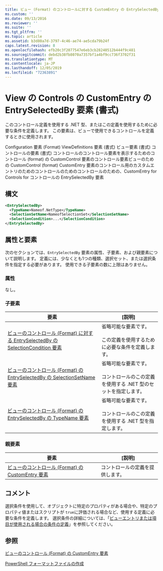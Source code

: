 ```yaml
---
title: ビュー (Format) のコントロールに対する CustomEntry の EntrySelectedBy 要素Microsoft Docs
ms.custom: ''
ms.date: 09/13/2016
ms.reviewer: ''
ms.suite: ''
ms.tgt_pltfrm: ''
ms.topic: article
ms.assetid: b3d80a7d-3797-4c46-ae74-ae5cda79b24f
caps.latest.revision: 8
ms.openlocfilehash: efb20c3f2077547e6eb3cb28240512b444f9c481
ms.sourcegitcommit: debd2b38fb8070a7357bf1a4bf9cc736f3702f31
ms.translationtype: MT
ms.contentlocale: ja-JP
ms.lasthandoff: 12/05/2019
ms.locfileid: "72363891"
---
```

# <a name="entryselectedby-element-for-customentry-for-controls-for-view-format"></a>View の Controls の CustomEntry の EntrySelectedBy 要素 (書式)

このコントロール定義を使用する .NET 型、またはこの定義を使用するために必要な条件を定義します。 この要素は、ビューで使用できるコントロールを定義するときに使用されます。

Configuration 要素 (Format) ViewDefinitions 要素 (書式) ビュー要素 (書式) コントロールの要素 (書式) コントロールのコントロール要素を表示するためのコントロール (format) の CustomControl 要素のコントロール要素ビューのための CustomControl (format) CustomEntry 要素のコントロール用のカスタムエントリのためのコントロールのためのコントロールのための、CustomEntry for Controls for コントロールの EntrySelectedBy 要素

## <a name="syntax"></a>構文

```xml
<EntrySelectedBy>
  <TypeName>Nameof.NetType</TypeName>
  <SelectionSetName>NameofSelectionSet</SelectionSetName>
  <SelectionCondition>...</SelectionCondition>
</EntrySelectedBy>
```

## <a name="attributes-and-elements"></a>属性と要素

次のセクションでは、`EntrySelectedBy` 要素の属性、子要素、および親要素について説明します。 定義には、少なくとも1つの種類、選択セット、または選択条件を指定する必要があります。 使用できる子要素の数に上限はありません。

### <a name="attributes"></a>属性

なし。

### <a name="child-elements"></a>子要素

|要素|[説明]|
|-------------|-----------------|
|[ビューのコントロール (Format) に対する EntrySelectedBy の SelectionCondition 要素](./selectioncondition-element-for-entryselectedby-for-controls-for-view-format.md)|省略可能な要素です。<br /><br /> この定義を使用するために必要な条件を定義します。|
|[ビューのコントロール (Format) の EntrySelectedBy の SelectionSetName 要素](./selectionsetname-element-for-entryselectedby-for-controls-for-view-format.md)|省略可能な要素です。<br /><br /> コントロールのこの定義を使用する .NET 型のセットを指定します。|
|[ビューのコントロール (Format) の EntrySelectedBy の TypeName 要素](./typename-element-for-entryselectedby-for-controls-for-view-format.md)|省略可能な要素です。<br /><br /> コントロールのこの定義を使用する .NET 型を指定します。|

### <a name="parent-elements"></a>親要素

|要素|[説明]|
|-------------|-----------------|
|[ビューのコントロール (Format) の CustomEntry 要素](./customentry-element-for-customentries-for-controls-for-view-format.md)|コントロールの定義を提供します。|

## <a name="remarks"></a>コメント

選択条件を使用して、オブジェクトに特定のプロパティがある場合や、特定のプロパティ値またはスクリプトが `true`に評価される場合など、使用する定義に必要な条件を定義します。 選択条件の詳細については、「[ビューエントリまたは項目が使用される場合の条件の定義](./defining-conditions-for-displaying-data.md)」を参照してください。

## <a name="see-also"></a>参照

[ビューのコントロール (Format) の CustomEntry 要素](./customentry-element-for-customentries-for-controls-for-view-format.md)

[PowerShell フォーマットファイルの作成](./writing-a-powershell-formatting-file.md)
